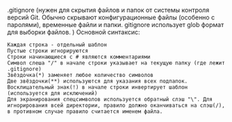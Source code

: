 .gitignore (нужен для скрытия файлов и папок от системы контроля версий Git. Обычно скрывают конфигурационные файлы (особенно с паролями), временные файли и папки. gitignore использует glob формат для выборки файлов. )
Основной синтаксис:

    Каждая строка - отдельный шаблон
    Пустые строки игнорируются
    Строки начинающиеся с # являются комментариями
    Символ слеша "/" в начале строки указывает на текущую папку (где лежит .gitignore)
    Звёздочка(*) заменяет любое количество символов
    Две звёздочки(**) используются для указания всех подпапок.
    Восклицательный знак(!) в начале строки инвертирует шаблон (используется для исключений)
    Для экранирования спецсимволов используется обратный слэш "\". Для игнорирования всей директории, правило должно оканчиваться на слэш(/), в противном случае правило считается именем файла.
    

